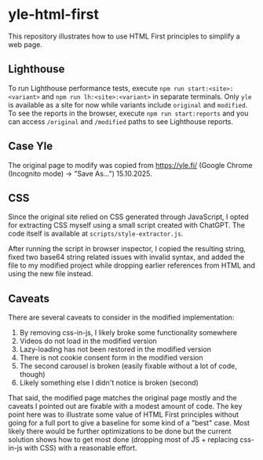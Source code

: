 # yle-html-first

This repository illustrates how to use HTML First principles to simplify a web page.

## Lighthouse

To run Lighthouse performance tests, execute `npm run start:<site>:<variant>` and `npm run lh:<site>:<variant>` in separate terminals. Only `yle` is available as a site for now while variants include `original` and `modified`. To see the reports in the browser, execute `npm run start:reports` and you can access `/original` and `/modified` paths to see Lighthouse reports.

## Case Yle

The original page to modify was copied from https://yle.fi/ (Google Chrome (Incognito mode) -> "Save As...") 15.10.2025.

## CSS

Since the original site relied on CSS generated through JavaScript, I opted for extracting CSS myself using a small script created with ChatGPT. The code itself is available at `scripts/style-extractor.js`.

After running the script in browser inspector, I copied the resulting string, fixed two base64 string related issues with invalid syntax, and added the file to my modified project while dropping earlier references from HTML and using the new file instead.

## Caveats

There are several caveats to consider in the modified implementation:

1. By removing css-in-js, I likely broke some functionality somewhere
2. Videos do not load in the modified version
3. Lazy-loading has not been restored in the modified version
4. There is not cookie consent form in the modified version
5. The second carousel is broken (easily fixable without a lot of code, though)
6. Likely something else I didn't notice is broken (second)

That said, the modified page matches the original page mostly and the caveats I pointed out are fixable with a modest amount of code. The key point here was to illustrate some value of HTML First principles without going for a full port to give a baseline for some kind of a "best" case. Most likely there would be further optimizations to be done but the current solution shows how to get most done (dropping most of JS + replacing css-in-js with CSS) with a reasonable effort.
